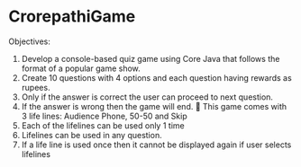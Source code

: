 # CrorepathiGame

Objectives:

1. Develop a console-based quiz game using Core Java that follows the format of a popular game show.
2. Create 10 questions with 4 options and each question having rewards as rupees.
3. Only if the answer is correct the user can proceed to next question.
4. If the answer is wrong then the game will end.  This game comes with 3 life lines: Audience Phone, 50-50 and Skip
5. Each of the lifelines can be used only 1 time
6. Lifelines can be used in any question.
7. If a life line is used once then it cannot be displayed again if user selects lifelines

